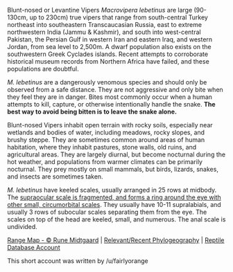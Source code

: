 Blunt-nosed or Levantine Vipers *Macrovipera lebetinus* are large (90-130cm, up to 230cm) true vipers that range from south-central Turkey northeast into southeastern Transcaucasian Russia, east to extreme northwestern India (Jammu & Kashmir), and south into west-central Pakistan, the Persian Gulf in western Iran and eastern Iraq, and western Jordan, from sea level to 2,500m.  A dwarf population also exists on the southwestern Greek Cyclades islands.  Recent attempts to corroborate historical museum records from Northern Africa have failed, and these populations are doubtful.

*M. lebetinus* are a dangerously venomous species and should only be observed from a safe distance.  They are not aggressive and only bite when they feel they are in danger.  Bites most commonly occur when a human attempts to kill, capture, or otherwise intentionally handle the snake.  **The best way to avoid being bitten is to leave the snake alone.**

Blunt-nosed Vipers inhabit open terrain with rocky soils, especially near wetlands and bodies of water, including meadows, rocky slopes, and brushy steppe.  They are sometimes common around areas of human habitation, where they inhabit pastures, stone walls, old ruins, and agricultural areas.  They are largely diurnal, but become nocturnal during the hot weather, and populations from warmer climates can be primarily nocturnal. They prey mostly on small mammals, but birds, lizards, snakes, and insects are sometimes taken.

*M. lebetinus* have keeled scales, usually arranged in 25 rows at midbody.  The [supraocular scale is fragmented, and forms a ring around the eye with other small, circumorbital scales](https://snakeevolution.org/images/MlebHead.png).  They usually have 10-11 supralabials, and usually 3 rows of subocular scales separating them from the eye.  The scales on top of the head are keeled, small, and numerous.  The anal scale is undivided.

[Range Map - © Rune Midtgaard](https://repfocus.dk/maps1/TAX/Serpentes/Viperidae/Macrovipera_lebetina_map.html)  |  [Relevant/Recent Phylogeography](https://brill.com/view/journals/amre/41/3/article-p285_1.xml?language=en)  |  [Reptile Database Account](https://reptile-database.reptarium.cz/species?genus=Macrovipera&species=lebetinus)

This short account was written by /u/fairlyorange